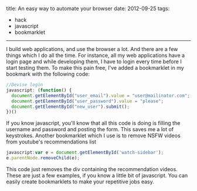 title: An easy way to automate your browser
date: 2012-09-25
tags:
- hack
- javascript
- bookmarklet
---

I build web applications, and use the browser a lot. And there are a few things which I do all the time. For instance, all my web applications have a login page and while developing them, I have to login every time before I start testing them. To make this pain free, I've added a bookmarklet in my bookmark with the following code:

~~~javascript
//Devise login
javascript: (function() {
  document.getElementById("user_email").value = "user@mailinator.com";
  document.getElementById("user_password").value = "please";
  document.getElementById("new_user").submit();
})()
~~~

If you know javascript, you'll know that all this code is doing is filling the username and password and posting the form. This saves me a lot of keystrokes. Another bookmarklet which I use is to remove NSFW videos from youtube's recommendations list

~~~javascript
javascript:var e = document.getElementById('watch-sidebar');
e.parentNode.removeChild(e);
~~~
 
This code just removes the div containing the recommendation videos. These are just a few examples, if you know a little bit of javascript. You can easily create bookmarklets to make your repetitive jobs easy.
